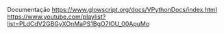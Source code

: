 Documentação
https://www.glowscript.org/docs/VPythonDocs/index.html
https://www.youtube.com/playlist?list=PLdCdV2GBGyXOnMaPS1BgO7IOU_00ApuMo
